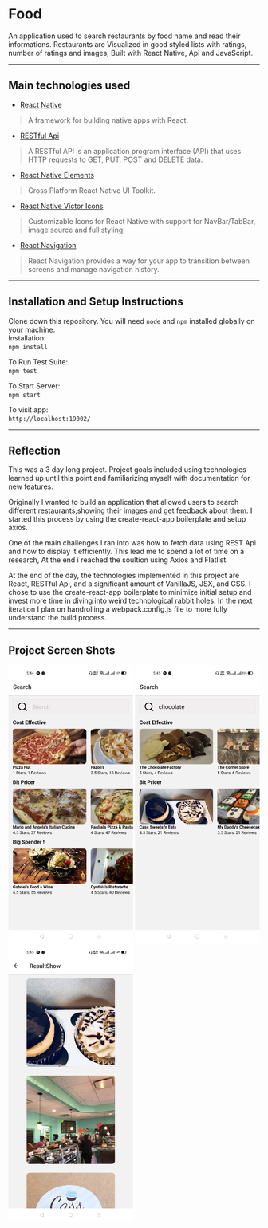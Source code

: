 # Food

An application used to search restaurants by food name and read their informations. Restaurants are Visualized in good styled lists with ratings, number of ratings and images, Built with React Native, Api and JavaScript.

---
## Main technologies used
* [React Native](https://github.com/facebook/react-native)
> A framework for building native apps with React.
* [RESTful Api](https://searchapparchitecture.techtarget.com/definition/RESTful-API#:~:text=A%20RESTful%20API%20is%20an,to%20communicate%20with%20each%20other.)
> A RESTful API is an application program interface (API) that uses HTTP requests to GET, PUT, POST and DELETE data.
* [React Native Elements](https://github.com/react-native-elements/react-native-elements)
> Cross Platform React Native UI Toolkit.
* [React Native Victor Icons](https://oblador.github.io/react-native-vector-icons/)
> Customizable Icons for React Native with support for NavBar/TabBar, image source and full styling.
* [React Navigation](https://reactnavigation.org/)
> React Navigation provides a way for your app to transition between screens and manage navigation history.
---
## Installation and Setup Instructions
Clone down this repository. You will need `node` and `npm` installed globally on your machine.
<br/>
Installation:
<br/>
`npm install`
<br/>

To Run Test Suite:
<br/>
`npm test`
<br/>

To Start Server:
<br/>
`npm start`
<br/>

To visit app:
<br/>
`http://localhost:19002/`

---
## Reflection
This was a 3 day long project. Project goals included using technologies learned up until this point and familiarizing myself with documentation for new features.

Originally I wanted to build an application that allowed users to search different restaurants,showing their images and get feedback about them. I started this process by using the create-react-app boilerplate and setup axios.

One of the main challenges I ran into was how to fetch data using REST Api and how to display it efficiently. This lead me to spend a lot of time on a research, At the end i reached the soultion using Axios and Flatlist.

At the end of the day, the technologies implemented in this project are React, RESTful Api, and a significant amount of VanillaJS, JSX, and CSS. I chose to use the create-react-app boilerplate to minimize initial setup and invest more time in diving into weird technological rabbit holes. In the next iteration I plan on handrolling a webpack.config.js file to more fully understand the build process.

---
## Project Screen Shots
<img src="screenshots/Screenshot_2020-09-21-17-44-33-25_f73b71075b1de7323614b647fe394240.jpg" width="250" />
<img src="screenshots/Screenshot_2020-09-21-17-45-03-62_f73b71075b1de7323614b647fe394240.jpg" width="250" />
<img src="screenshots/Screenshot_2020-09-21-17-45-36-95_f73b71075b1de7323614b647fe394240.jpg" width="250" />


